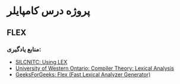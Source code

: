 # پروژه درس کامپایلر
## FLEX
### منابع یادگیری:
- [SILCNITC: Using LEX](https://silcnitc.github.io/lex.html)
- [University of Western Ontario: Compiler Theory: Lexical Analysis](https://www.csd.uwo.ca/~mmorenom/CS447/Lectures/Lexical.html/node9.html)
- [GeeksForGeeks: Flex (Fast Lexical Analyzer Generator)](https://www.geeksforgeeks.org/flex-fast-lexical-analyzer-generator/)